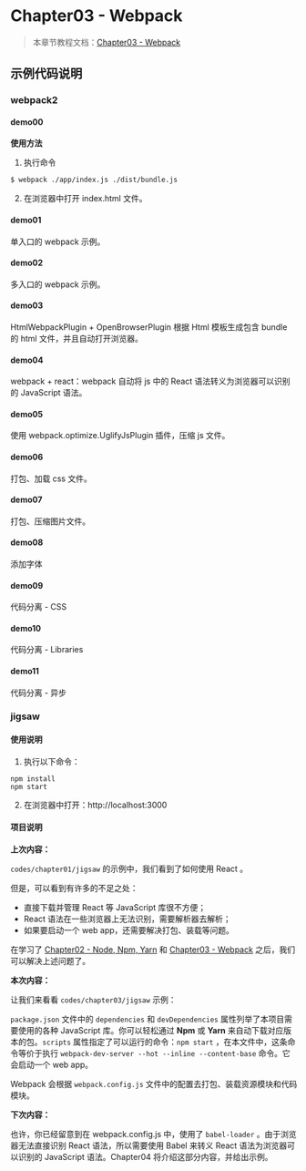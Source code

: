 # Chapter03 - Webpack

> 本章节教程文档：[Chapter03 - Webpack](https://github.com/atlantis1024/react-step-by-step/tree/master/docs/chapter03)
>

## 示例代码说明

### webpack2

#### demo00

**使用方法**

1. 执行命令

```bash
$ webpack ./app/index.js ./dist/bundle.js
```
2. 在浏览器中打开 index.html 文件。

#### demo01

单入口的 webpack 示例。

#### demo02

多入口的 webpack 示例。

#### demo03

HtmlWebpackPlugin + OpenBrowserPlugin 根据 Html 模板生成包含 bundle 的 html 文件，并且自动打开浏览器。

#### demo04

webpack + react：webpack 自动将 js 中的 React 语法转义为浏览器可以识别的 JavaScript 语法。

#### demo05

使用 webpack.optimize.UglifyJsPlugin 插件，压缩 js 文件。

#### demo06

打包、加载 css 文件。

#### demo07

打包、压缩图片文件。

#### demo08

添加字体

#### demo09

代码分离 - CSS

#### demo10

代码分离 - Libraries

#### demo11

代码分离 - 异步

### jigsaw

#### 使用说明

1. 执行以下命令：

```
npm install
npm start
```

2. 在浏览器中打开：http://localhost:3000

#### 项目说明

**上次内容：**

`codes/chapter01/jigsaw` 的示例中，我们看到了如何使用 React 。

但是，可以看到有许多的不足之处：

- 直接下载并管理 React 等 JavaScript 库很不方便；
- React 语法在一些浏览器上无法识别，需要解析器去解析；
- 如果要启动一个 web app，还需要解决打包、装载等问题。

在学习了 [Chapter02 - Node, Npm, Yarn](https://github.com/atlantis1024/react-step-by-step/tree/master/docs/chapter02) 和 [Chapter03 - Webpack](https://github.com/atlantis1024/react-step-by-step/tree/master/docs/chapter03) 之后，我们可以解决上述问题了。

**本次内容：**

让我们来看看 `codes/chapter03/jigsaw` 示例：

`package.json` 文件中的 `dependencies` 和 `devDependencies` 属性列举了本项目需要使用的各种 JavaScript 库。你可以轻松通过 **Npm** 或 **Yarn** 来自动下载对应版本的包。`scripts` 属性指定了可以运行的命令：`npm start` ，在本文件中，这条命令等价于执行 `webpack-dev-server --hot --inline --content-base` 命令。它会启动一个 web app。

Webpack 会根据 `webpack.config.js` 文件中的配置去打包、装载资源模块和代码模块。

**下次内容：**

也许，你已经留意到在 webpack.config.js 中，使用了 `babel-loader` 。由于浏览器无法直接识别 React 语法，所以需要使用 Babel 来转义 React 语法为浏览器可以识别的 JavaScript 语法。Chapter04 将介绍这部分内容，并给出示例。
